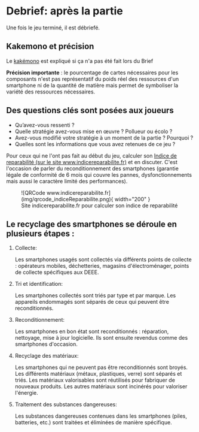 # Debrief: après la partie
Une fois le jeu terminé, il est débriefé.

## Kakemono et précision
Le [kakémono](Kakemonos/kakemonoBrief_PhoneImpact.pdf) est expliqué si ça n'a pas été fait lors du Brief

**Précision importante** : le pourcentage de cartes nécessaires pour les composants n'est pas représentatif du poids réel des ressources d'un smartphone ni de la quantité de matière mais permet de symboliser la variété des ressources nécessaires.

## Des questions clés sont posées aux joueurs

- Qu’avez-vous ressenti ?
- Quelle stratégie avez-vous mise en œuvre ? Pollueur ou écolo ?
- Avez-vous modifié votre stratégie à un moment de la partie ? Pourquoi ?
- Quelles sont les informations que vous avez retenues de ce jeu ?

Pour ceux qui ne l'ont pas fait au début du jeu, calculer son [Indice de reparabilité (sur le site www.indicereparabilite.fr)](https://www.indicereparabilite.fr/) et en discuter.
C'est l'occasion de parler du reconditionnement des smartphones (garantie légale de conformité de 6 mois qui couvre les pannes, dysfonctionnements mais aussi le caractère limité des performances).


<figure markdown>
  ![QRCode www.indicereparabilite.fr](img/qrcode_indiceReparabilite.png){ width="200" }
  <figcaption>Site indicereparabilite.fr pour calculer son indice de reparabilité</figcaption>
</figure>

## Le recyclage des smartphones se déroule en plusieurs étapes :
1. Collecte:

   Les smartphones usagés sont collectés via différents points de collecte : opérateurs mobiles, déchetteries, magasins d'électroménager, points de collecte spécifiques aux DEEE.

2. Tri et identification:

   Les smartphones collectés sont triés par type et par marque.
   Les appareils endommagés sont séparés de ceux qui peuvent être reconditionnés.

3. Reconditionnement:

   Les smartphones en bon état sont reconditionnés : réparation, nettoyage, mise à jour logicielle.
   Ils sont ensuite revendus comme des smartphones d'occasion.

4. Recyclage des matériaux:

   Les smartphones qui ne peuvent pas être reconditionnés sont broyés.
   Les différents matériaux (métaux, plastiques, verre) sont séparés et triés.
   Les matériaux valorisables sont réutilisés pour fabriquer de nouveaux produits.
   Les autres matériaux sont incinérés pour valoriser l'énergie.

5. Traitement des substances dangereuses:

   Les substances dangereuses contenues dans les smartphones (piles, batteries, etc.) sont traitées et éliminées de manière spécifique.